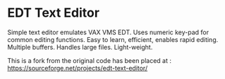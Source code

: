 # EDT Text Editor
Simple text editor emulates VAX VMS EDT. Uses numeric key-pad for common editing functions. Easy to learn, efficient, enables rapid editing. Multiple buffers. Handles large files. Light-weight.


This is a fork from the original code has been placed at :
    https://sourceforge.net/projects/edt-text-editor/
